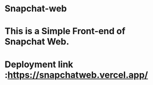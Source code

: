 # Snapchat-web

# This is a Simple Front-end of Snapchat Web.
# Deployment link :https://snapchatweb.vercel.app/
